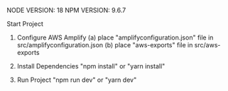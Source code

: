 NODE VERSION: 18
NPM VERSION: 9.6.7

Start Project

1. Configure AWS Amplify
   (a) place "amplifyconfiguration.json" file in src/amplifyconfiguration.json
   (b) place "aws-exports" file in src/aws-exports

2. Install Dependencies
   "npm install" or "yarn install"

3. Run Project
   "npm run dev" or "yarn dev"
